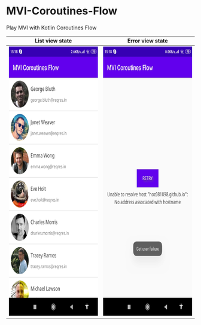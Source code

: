 # MVI-Coroutines-Flow
Play MVI with Kotlin Coroutines Flow

| List view state | Error view state |
| ------------- | ------------- |
| <img src="Screenshot_2019-12-06-15-18-08-362_com.hoc.flowmvi.jpg" height="720" /> | <img src="Screenshot_2019-12-06-15-18-32-693_com.hoc.flowmvi.jpg" height="720"> |


